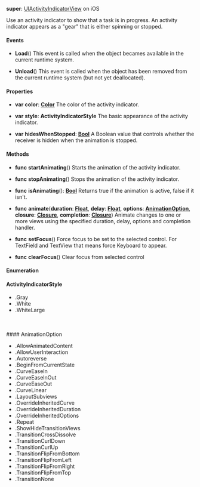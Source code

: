 **super**: [UIActivityIndicatorView](UIActivityIndicatorView.md) on iOS

Use an activity indicator to show that a task is in progress. An activity indicator appears as a "gear" that is either spinning or stopped.

#### Events

* **Load**()
This event is called when the object becames available in the current runtime system.

* **Unload**()
This event is called when the object has been removed from the current runtime system (but not yet deallocated).



#### Properties

* **var** **color**: **[Color](color.md)**
The color of the activity indicator.

* **var** **style**: **ActivityIndicatorStyle**
The basic appearance of the activity indicator.

* **var** **hidesWhenStopped**: **[Bool](../gravity/types.md)**
A Boolean value that controls whether the receiver is hidden when the animation is stopped.



#### Methods

* **func** **startAnimating**()
Starts the animation of the activity indicator.

* **func** **stopAnimating**()
Stops the animation of the activity indicator.

* **func** **isAnimating**(): <strong>[Bool](../gravity/types.md)</strong> 
Returns true if the animation is active, false if it isn't.

* **func** **animate**(**duration**: <strong>[Float](../gravity/types.md)</strong>, **delay**: <strong>[Float](../gravity/types.md)</strong>, **options**: <strong><a href="#_enum_AnimationOption">AnimationOption</a></strong>, **closure**: <strong>[Closure](../gravity/closures.md)</strong>, **completion**: <strong>[Closure](../gravity/closures.md)</strong>)
Animate changes to one or more views using the specified duration, delay, options and completion handler.

* **func** **setFocus**()
Force focus to be set to the selected control. For TextField and TextView that means force Keyboard to appear.

* **func** **clearFocus**()
Clear focus from selected control





#### Enumeration

#### ActivityIndicatorStyle
 * .Gray
 * .White
 * .WhiteLarge

<br><br>#### AnimationOption
 * .AllowAnimatedContent
 * .AllowUserInteraction
 * .Autoreverse
 * .BeginFromCurrentState
 * .CurveEaseIn
 * .CurveEaseInOut
 * .CurveEaseOut
 * .CurveLinear
 * .LayoutSubviews
 * .OverrideInheritedCurve
 * .OverrideInheritedDuration
 * .OverrideInheritedOptions
 * .Repeat
 * .ShowHideTransitionViews
 * .TransitionCrossDissolve
 * .TransitionCurlDown
 * .TransitionCurlUp
 * .TransitionFlipFromBottom
 * .TransitionFlipFromLeft
 * .TransitionFlipFromRight
 * .TransitionFlipFromTop
 * .TransitionNone

<br><br>

